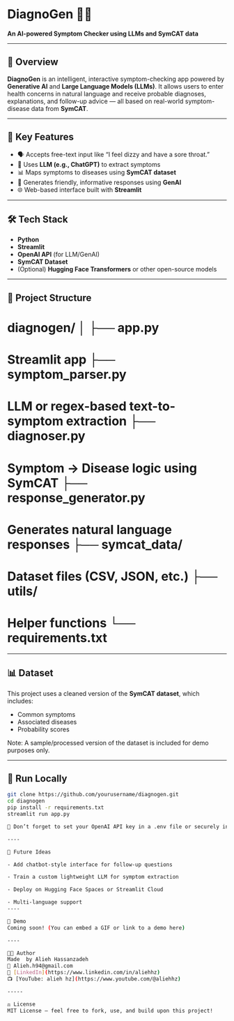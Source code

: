 # DiagnoGen 🧠💬

**An AI-powered Symptom Checker using LLMs and SymCAT data**

---

## 🚀 Overview

**DiagnoGen** is an intelligent, interactive symptom-checking app powered by **Generative AI** and **Large Language Models (LLMs)**. It allows users to enter health concerns in natural language and receive probable diagnoses, explanations, and follow-up advice — all based on real-world symptom-disease data from **SymCAT**.

---

## 🧩 Key Features

- 🗣️ Accepts free-text input like “I feel dizzy and have a sore throat.”
- 🧠 Uses **LLM (e.g., ChatGPT)** to extract symptoms
- 📊 Maps symptoms to diseases using **SymCAT dataset**
- 💬 Generates friendly, informative responses using **GenAI**
- 🌐 Web-based interface built with **Streamlit**

---

## 🛠️ Tech Stack

- **Python**
- **Streamlit**
- **OpenAI API** (for LLM/GenAI)
- **SymCAT Dataset**
- (Optional) **Hugging Face Transformers** or other open-source models

---

## 📂 Project Structure

# diagnogen/ │ ├── app.py 
# Streamlit app ├── symptom_parser.py 
# LLM or regex-based text-to-symptom extraction ├── diagnoser.py 
# Symptom → Disease logic using SymCAT ├── response_generator.py 
# Generates natural language responses ├── symcat_data/ 
# Dataset files (CSV, JSON, etc.) ├── utils/ 
# Helper functions └── requirements.txt

---

## 📊 Dataset

This project uses a cleaned version of the **SymCAT dataset**, which includes:
- Common symptoms
- Associated diseases
- Probability scores

Note: A sample/processed version of the dataset is included for demo purposes only.

---

## 🧪 Run Locally

```bash
git clone https://github.com/yourusername/diagnogen.git
cd diagnogen
pip install -r requirements.txt
streamlit run app.py

🔑 Don’t forget to set your OpenAI API key in a .env file or securely in your code.

----

🎯 Future Ideas

- Add chatbot-style interface for follow-up questions

- Train a custom lightweight LLM for symptom extraction

- Deploy on Hugging Face Spaces or Streamlit Cloud

- Multi-language support
----

📸 Demo
Coming soon! (You can embed a GIF or link to a demo here)

----

🧑‍💻 Author
Made  by Alieh Hassanzadeh
📧 Alieh.h94@gmail.com
🔗 [LinkedIn](https://www.linkedin.com/in/aliehhz)
📺 [YouTube: alieh hz](https://www.youtube.com/@aliehhz)

-----

⚖️ License
MIT License — feel free to fork, use, and build upon this project!










